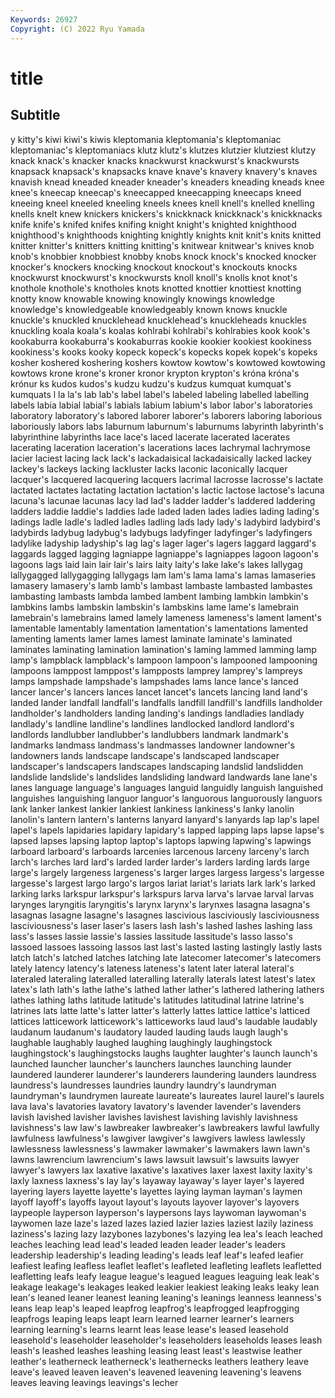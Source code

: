 ```yaml
---
Keywords: 26927
Copyright: (C) 2022 Ryu Yamada
---
```



# title

## Subtitle
y kitty's kiwi
kiwi's kiwis kleptomania kleptomania's kleptomaniac kleptomaniac's kleptomaniacs klutz klutz's klutzes
klutzier klutziest klutzy knack knack's knacker knacks knackwurst knackwurst's knackwursts
knapsack knapsack's knapsacks knave knave's knavery knavery's knaves knavish knead
kneaded kneader kneader's kneaders kneading kneads knee knee's kneecap kneecap's
kneecapped kneecapping kneecaps kneed kneeing kneel kneeled kneeling kneels knees
knell knell's knelled knelling knells knelt knew knickers knickers's knickknack
knickknack's knickknacks knife knife's knifed knifes knifing knight knight's knighted
knighthood knighthood's knighthoods knighting knightly knights knit knit's knits knitted
knitter knitter's knitters knitting knitting's knitwear knitwear's knives knob knob's
knobbier knobbiest knobby knobs knock knock's knocked knocker knocker's knockers
knocking knockout knockout's knockouts knocks knockwurst knockwurst's knockwursts knoll knoll's
knolls knot knot's knothole knothole's knotholes knots knotted knottier knottiest
knotting knotty know knowable knowing knowingly knowings knowledge knowledge's knowledgeable
knowledgeably known knows knuckle knuckle's knuckled knucklehead knucklehead's knuckleheads knuckles
knuckling koala koala's koalas kohlrabi kohlrabi's kohlrabies kook kook's kookaburra
kookaburra's kookaburras kookie kookier kookiest kookiness kookiness's kooks kooky kopeck
kopeck's kopecks kopek kopek's kopeks kosher koshered koshering koshers kowtow
kowtow's kowtowed kowtowing kowtows krone krone's kroner kronor krypton krypton's
króna króna's krónur ks kudos kudos's kudzu kudzu's kudzus kumquat
kumquat's kumquats l la la's lab lab's label label's labeled
labeling labelled labelling labels labia labial labial's labials labium labium's
labor labor's laboratories laboratory laboratory's labored laborer laborer's laborers laboring
laborious laboriously labors labs laburnum laburnum's laburnums labyrinth labyrinth's labyrinthine
labyrinths lace lace's laced lacerate lacerated lacerates lacerating laceration laceration's
lacerations laces lachrymal lachrymose lacier laciest lacing lack lack's lackadaisical
lackadaisically lacked lackey lackey's lackeys lacking lackluster lacks laconic laconically
lacquer lacquer's lacquered lacquering lacquers lacrimal lacrosse lacrosse's lactate lactated
lactates lactating lactation lactation's lactic lactose lactose's lacuna lacuna's lacunae
lacunas lacy lad lad's ladder ladder's laddered laddering ladders laddie
laddie's laddies lade laded laden lades ladies lading lading's ladings
ladle ladle's ladled ladles ladling lads lady lady's ladybird ladybird's
ladybirds ladybug ladybug's ladybugs ladyfinger ladyfinger's ladyfingers ladylike ladyship ladyship's
lag lag's lager lager's lagers laggard laggard's laggards lagged lagging
lagniappe lagniappe's lagniappes lagoon lagoon's lagoons lags laid lain lair
lair's lairs laity laity's lake lake's lakes lallygag lallygagged lallygagging
lallygags lam lam's lama lama's lamas lamaseries lamasery lamasery's lamb
lamb's lambast lambaste lambasted lambastes lambasting lambasts lambda lambed lambent
lambing lambkin lambkin's lambkins lambs lambskin lambskin's lambskins lame lame's
lamebrain lamebrain's lamebrains lamed lamely lameness lameness's lament lament's lamentable
lamentably lamentation lamentation's lamentations lamented lamenting laments lamer lames lamest
laminate laminate's laminated laminates laminating lamination lamination's laming lammed lamming
lamp lamp's lampblack lampblack's lampoon lampoon's lampooned lampooning lampoons lamppost
lamppost's lampposts lamprey lamprey's lampreys lamps lampshade lampshade's lampshades lams
lance lance's lanced lancer lancer's lancers lances lancet lancet's lancets
lancing land land's landed lander landfall landfall's landfalls landfill landfill's
landfills landholder landholder's landholders landing landing's landings landladies landlady landlady's
landline landline's landlines landlocked landlord landlord's landlords landlubber landlubber's landlubbers
landmark landmark's landmarks landmass landmass's landmasses landowner landowner's landowners lands
landscape landscape's landscaped landscaper landscaper's landscapers landscapes landscaping landslid landslidden
landslide landslide's landslides landsliding landward landwards lane lane's lanes language
language's languages languid languidly languish languished languishes languishing languor languor's
languorous languorously languors lank lanker lankest lankier lankiest lankiness lankiness's
lanky lanolin lanolin's lantern lantern's lanterns lanyard lanyard's lanyards lap
lap's lapel lapel's lapels lapidaries lapidary lapidary's lapped lapping laps
lapse lapse's lapsed lapses lapsing laptop laptop's laptops lapwing lapwing's
lapwings larboard larboard's larboards larcenies larcenous larceny larceny's larch larch's
larches lard lard's larded larder larder's larders larding lards large
large's largely largeness largeness's larger larges largess largess's largesse largesse's
largest largo largo's largos lariat lariat's lariats lark lark's larked
larking larks larkspur larkspur's larkspurs larva larva's larvae larval larvas
larynges laryngitis laryngitis's larynx larynx's larynxes lasagna lasagna's lasagnas lasagne
lasagne's lasagnes lascivious lasciviously lasciviousness lasciviousness's laser laser's lasers lash
lash's lashed lashes lashing lass lass's lasses lassie lassie's lassies
lassitude lassitude's lasso lasso's lassoed lassoes lassoing lassos last last's
lasted lasting lastingly lastly lasts latch latch's latched latches latching
late latecomer latecomer's latecomers lately latency latency's lateness lateness's latent
later lateral lateral's lateraled lateraling lateralled lateralling laterally laterals latest
latest's latex latex's lath lath's lathe lathe's lathed lather lather's
lathered lathering lathers lathes lathing laths latitude latitude's latitudes latitudinal
latrine latrine's latrines lats latte latte's latter latter's latterly lattes
lattice lattice's latticed lattices latticework latticework's latticeworks laud laud's laudable
laudably laudanum laudanum's laudatory lauded lauding lauds laugh laugh's laughable
laughably laughed laughing laughingly laughingstock laughingstock's laughingstocks laughs laughter laughter's
launch launch's launched launcher launcher's launchers launches launching launder laundered
launderer launderer's launderers laundering launders laundress laundress's laundresses laundries laundry
laundry's laundryman laundryman's laundrymen laureate laureate's laureates laurel laurel's laurels
lava lava's lavatories lavatory lavatory's lavender lavender's lavenders lavish lavished
lavisher lavishes lavishest lavishing lavishly lavishness lavishness's law law's lawbreaker
lawbreaker's lawbreakers lawful lawfully lawfulness lawfulness's lawgiver lawgiver's lawgivers lawless
lawlessly lawlessness lawlessness's lawmaker lawmaker's lawmakers lawn lawn's lawns lawrencium
lawrencium's laws lawsuit lawsuit's lawsuits lawyer lawyer's lawyers lax laxative
laxative's laxatives laxer laxest laxity laxity's laxly laxness laxness's lay
lay's layaway layaway's layer layer's layered layering layers layette layette's
layettes laying layman layman's laymen layoff layoff's layoffs layout layout's
layouts layover layover's layovers laypeople layperson layperson's laypersons lays laywoman
laywoman's laywomen laze laze's lazed lazes lazied lazier lazies laziest
lazily laziness laziness's lazing lazy lazybones lazybones's lazying lea lea's
leach leached leaches leaching lead lead's leaded leaden leader leader's
leaders leadership leadership's leading leading's leads leaf leaf's leafed leafier
leafiest leafing leafless leaflet leaflet's leafleted leafleting leaflets leafletted leafletting
leafs leafy league league's leagued leagues leaguing leak leak's leakage
leakage's leakages leaked leakier leakiest leaking leaks leaky lean lean's
leaned leaner leanest leaning leaning's leanings leanness leanness's leans leap
leap's leaped leapfrog leapfrog's leapfrogged leapfrogging leapfrogs leaping leaps leapt
learn learned learner learner's learners learning learning's learns learnt leas
lease lease's leased leasehold leasehold's leaseholder leaseholder's leaseholders leaseholds leases
leash leash's leashed leashes leashing leasing least least's leastwise leather
leather's leatherneck leatherneck's leathernecks leathers leathery leave leave's leaved leaven
leaven's leavened leavening leavening's leavens leaves leaving leavings leavings's lecher
